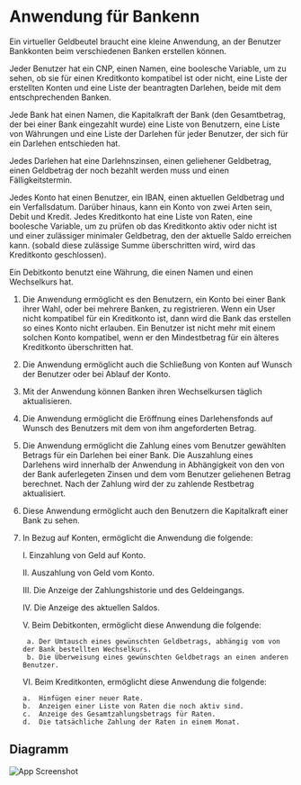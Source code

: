 # Anwendung für Bankenn

Ein virtueller Geldbeutel braucht eine kleine Anwendung, an der Benutzer Bankkonten beim verschiedenen Banken erstellen können.

Jeder Benutzer hat ein CNP, einen Namen, eine boolesche Variable, um zu sehen, ob sie für einen Kreditkonto kompatibel ist oder nicht, eine Liste der erstellten Konten und eine Liste der beantragten Darlehen, beide mit dem entschprechenden Banken.

Jede Bank hat einen Namen, die Kapitalkraft der Bank (den Gesamtbetrag, der bei einer Bank eingezahlt wurde) eine Liste von Benutzern, eine Liste von Währungen und eine Liste der Darlehen für jeder Benutzer, der sich für ein Darlehen entschieden hat.

Jedes Darlehen hat eine Darlehnszinsen, einen geliehener Geldbetrag, einen Geldbetrag der noch bezahlt werden muss und einen Fälligkeitstermin.

Jedes Konto hat einen Benutzer, ein IBAN, einen aktuellen Geldbetrag und ein Verfallsdatum. Darüber hinaus, kann ein Konto von zwei Arten sein, Debit und Kredit. Jedes Kreditkonto hat eine Liste von Raten, eine boolesche Variable, um zu prüfen ob das Kreditkonto aktiv oder nicht ist und einer zulässiger minimaler Geldbetrag, den der aktuelle Saldo erreichen kann. (sobald diese zulässige Summe überschritten wird, wird das Kreditkonto geschlossen).

Ein Debitkonto benutzt eine Währung, die einen Namen und einen Wechselkurs hat.

1.	Die Anwendung ermöglicht es den Benutzern, ein Konto bei einer Bank ihrer Wahl, oder bei mehrere Banken, zu registrieren. Wenn ein User nicht kompatibel für ein Kreditkonto ist, dann wird die Bank das erstellen so eines Konto nicht erlauben. Ein Benutzer ist nicht mehr mit einem solchen Konto kompatibel, wenn er den Mindestbetrag für ein älteres Kreditkonto überschritten hat.

2.	Die Anwendung ermöglicht auch die Schließung von Konten auf Wunsch der Benutzer oder bei Ablauf der Konto.

3.	Mit der Anwendung können Banken ihren Wechselkursen täglich aktualisieren.

4.	Die Anwendung ermöglicht die Eröffnung eines Darlehensfonds auf Wunsch des Benutzers mit dem von ihm angeforderten Betrag.

5.	Die Anwendung ermöglicht die Zahlung eines vom Benutzer gewählten Betrags für ein Darlehen bei einer Bank. Die Auszahlung eines Darlehens wird innerhalb der Anwendung in Abhängigkeit von den von der Bank auferlegeten Zinsen und dem vom Benutzer geliehenen Betrag berechnet. Nach der Zahlung wird der zu zahlende Restbetrag aktualisiert.

6.	Diese Anwendung ermöglicht auch den Benutzern die Kapitalkraft einer Bank zu sehen.

7.	In Bezug auf Konten, ermöglicht die Anwendung die folgende:

    I.	Einzahlung von Geld auf Konto.

    II.	Auszahlung von Geld vom Konto.

    III.	Die Anzeige der Zahlungshistorie und des Geldeingangs.

    IV.	Die Anzeige des aktuellen Saldos.

    V.	Beim Debitkonten, ermöglicht diese Anwendung die folgende:


         a.	Der Umtausch eines gewünschten Geldbetrags, abhängig vom von der Bank bestellten Wechselkurs.
         b.	Die Überweisung eines gewünschten Geldbetrags an einen anderen Benutzer.
 
    VI.	Beim Kreditkonten, ermöglicht diese Anwendung die folgende:

        a.	Hinfügen einer neuer Rate.
        b.	Anzeigen einer Liste von Raten die noch aktiv sind.
        c.	Anzeige des Gesamtzahlungsbetrags für Raten.
        d.	Die tatsächliche Zahlung der Raten in einem Monat.


## Diagramm
![App Screenshot](https://i.imgur.com/yp4FnBk.jpeg)